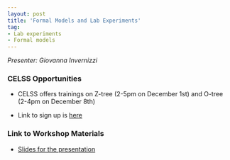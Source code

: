 ```yaml
---
layout: post
title: 'Formal Models and Lab Experiments'
tag:
- Lab experiments
- Formal models
---
```


*Presenter: Giovanna Invernizzi*

### CELSS Opportunities

- CELSS offers trainings on Z-tree (2-5pm on December 1st) and O-tree (2-4pm on December 8th)

- Link to sign up is [here](https://goo.gl/forms/ftG10LG4wBYWZrq53)



### Link to Workshop Materials

- [Slides for the presentation](https://www.dropbox.com/s/eq8g87uyemt37nw/Formal%20Models%20and%20Lab%20Experiments.pdf?dl=0)